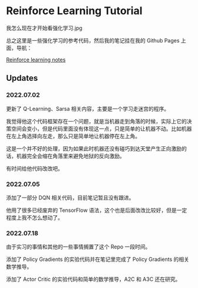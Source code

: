 # Reinforce Learning Tutorial

我怎么现在才开始看强化学习.jpg

总之这里是一些强化学习的参考代码，然后我的笔记挂在我的 Github Pages 上面，导航：

[Reinforce learning notes](https://ashitemaru.github.io/2022/06/30/note-of-rl/)

## Updates

### 2022.07.02

更新了 Q-Learning、Sarsa 相关内容，主要是一个学习走迷宫的程序。

我觉得他这个代码框架存在一个问题，就是当机器走到角落的时候，实际上它的决策空间会变小，但是代码里面没有体现这一点，只是简单的让机器不动。比如机器在左上角选择向左走，那么只是简单地让机器停在左上角。

这是一个并不好的处理，因为如果此时机器还没有碰巧到达天堂产生正向激励的话，机器完全会缩在角落里来避免地狱的反向激励。

有时间给他代码改改吧。

### 2022.07.05

添加了一部分 DQN 相关代码，目前笔记暂且没有跟进。

他用了很多已经废弃的 TensorFlow 语法，这个也是后面改改比较好，但是一定程度上我不怎么想动了。

### 2022.07.18

由于实习的事情和其他的一些事情搁置了这个 Repo 一段时间。

添加了 Policy Gradients 的实验代码并在笔记里完成了 Policy Gradients 的相关数学推导。

添加了 Actor Critic 的实验代码和简单的数学推导，A2C 和 A3C 还在研究。